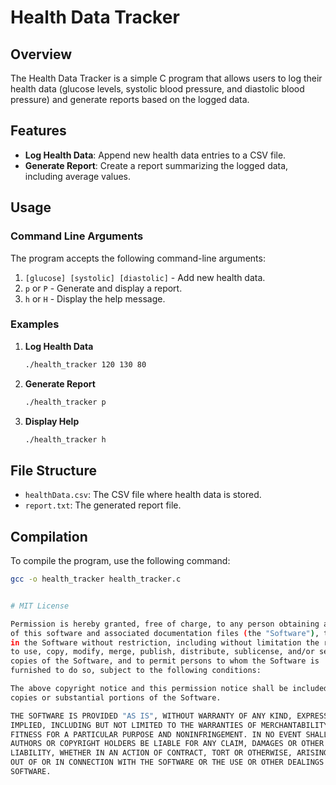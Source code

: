 # Health Data Tracker

## Overview

The Health Data Tracker is a simple C program that allows users to log their health data (glucose levels, systolic blood pressure, and diastolic blood pressure) and generate reports based on the logged data.

## Features

- **Log Health Data**: Append new health data entries to a CSV file.
- **Generate Report**: Create a report summarizing the logged data, including average values.

## Usage

### Command Line Arguments

The program accepts the following command-line arguments:

1. `[glucose] [systolic] [diastolic]` - Add new health data.
2. `p` or `P` - Generate and display a report.
3. `h` or `H` - Display the help message.

### Examples

1. **Log Health Data**
    ```sh
    ./health_tracker 120 130 80
    ```

2. **Generate Report**
    ```sh
    ./health_tracker p
    ```

3. **Display Help**
    ```sh
    ./health_tracker h
    ```

## File Structure

- `healthData.csv`: The CSV file where health data is stored.
- `report.txt`: The generated report file.

## Compilation

To compile the program, use the following command:

```sh
gcc -o health_tracker health_tracker.c


# MIT License

Permission is hereby granted, free of charge, to any person obtaining a copy
of this software and associated documentation files (the "Software"), to deal
in the Software without restriction, including without limitation the rights
to use, copy, modify, merge, publish, distribute, sublicense, and/or sell
copies of the Software, and to permit persons to whom the Software is
furnished to do so, subject to the following conditions:

The above copyright notice and this permission notice shall be included in all
copies or substantial portions of the Software.

THE SOFTWARE IS PROVIDED "AS IS", WITHOUT WARRANTY OF ANY KIND, EXPRESS OR
IMPLIED, INCLUDING BUT NOT LIMITED TO THE WARRANTIES OF MERCHANTABILITY,
FITNESS FOR A PARTICULAR PURPOSE AND NONINFRINGEMENT. IN NO EVENT SHALL THE
AUTHORS OR COPYRIGHT HOLDERS BE LIABLE FOR ANY CLAIM, DAMAGES OR OTHER
LIABILITY, WHETHER IN AN ACTION OF CONTRACT, TORT OR OTHERWISE, ARISING FROM,
OUT OF OR IN CONNECTION WITH THE SOFTWARE OR THE USE OR OTHER DEALINGS IN THE
SOFTWARE.

